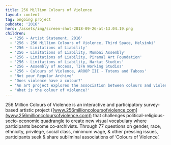 ```yaml
---
title: 256 Million Colours of Violence
layout: content
tag: ongoing project
pubdate: '2016'
hero: /assets/img/screen-shot-2018-09-26-at-13.04.19.png
children:
  - '256 ~ Artist Statement, 2016'
  - '256 ~ 256 Million Colours of Violence, Third Space, Helsinki'
  - '256 ~ Limitations of Liability'
  - '256 ~ Limitations of Liability, Mumbai Assembly'
  - '256 ~ Limitations of Liability, Piramal Art Foundation'
  - '256 ~ Limitations of Liability, Harkat Studios'
  - '256 ~ Assembly of Access, TIFA Working Studios'
  - '256 ~ Colours of Violence, AROOP III - Totems and Taboos'
  - 'Not your Regular Archive'
  - 'Does violence have a colour?'
  - 'An art project explores the association between colours and violence'
  - 'What is the colour of violence?'
---
```

256 Million Colours of Violence is an interactive and participatory survey-based artistic project ([www.256millioncoloursofviolence.com](www.256millioncoloursofviolence.com)) that challenges political-religious-socio-economic quadrangle to create new visual vocabulary where participants become co-archivists. Through 77 questions on gender, race, ethnicity, privilege, social class, minimum wage, & other pressing issues, participants seek & share subliminal associations of ‘Colours of Violence’.
